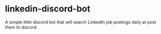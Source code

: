 # linkedin-discord-bot

A simple little discord bot that will search LinkedIn job postings daily at post them to discord.


